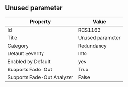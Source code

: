 ## Unused parameter

Property | Value
--- | --- 
Id | RCS1163
Title | Unused parameter
Category | Redundancy
Default Severity | Info
Enabled by Default | yes
Supports Fade-Out | True
Supports Fade-Out Analyzer | False
